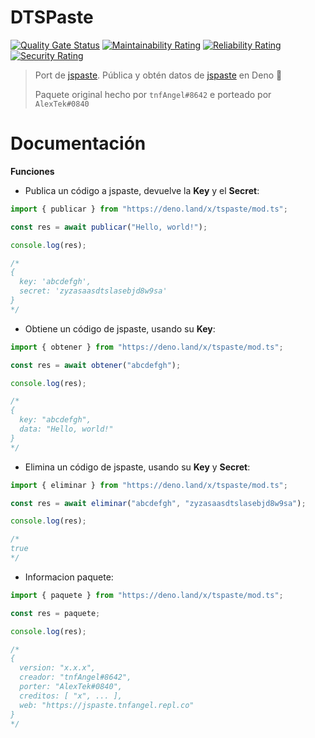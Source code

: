 # DTSPaste

[![Quality Gate Status](https://sonarcloud.io/api/project_badges/measure?project=AlexxTek_tspaste&metric=alert_status)](https://sonarcloud.io/dashboard?id=AlexxTek_tspaste)
[![Maintainability Rating](https://sonarcloud.io/api/project_badges/measure?project=AlexxTek_tspaste&metric=sqale_rating)](https://sonarcloud.io/dashboard?id=AlexxTek_tspaste)
[![Reliability Rating](https://sonarcloud.io/api/project_badges/measure?project=AlexxTek_tspaste&metric=reliability_rating)](https://sonarcloud.io/dashboard?id=AlexxTek_tspaste)
[![Security Rating](https://sonarcloud.io/api/project_badges/measure?project=AlexxTek_tspaste&metric=security_rating)](https://sonarcloud.io/dashboard?id=AlexxTek_tspaste)

> Port de [jspaste](https://www.npmjs.com/package/jspaste). Pública y obtén datos de [jspaste](https://jspaste.tnfangel.repl.co/) en Deno 🦕
> 
> Paquete original hecho por `tnfAngel#8642` e porteado por `AlexTek#0840`

# Documentación

**Funciones**

- Publica un código a jspaste, devuelve la **Key** y el **Secret**:

```typescript
import { publicar } from "https://deno.land/x/tspaste/mod.ts";

const res = await publicar("Hello, world!");

console.log(res);

/* 
{
  key: 'abcdefgh',
  secret: 'zyzasaasdtslasebjd8w9sa'
}
*/
```

- Obtiene un código de jspaste, usando su **Key**:

```typescript
import { obtener } from "https://deno.land/x/tspaste/mod.ts";

const res = await obtener("abcdefgh");

console.log(res);

/*
{ 
  key: "abcdefgh",
  data: "Hello, world!"
}
*/
```

- Elimina un código de jspaste, usando su **Key** y **Secret**:

```typescript
import { eliminar } from "https://deno.land/x/tspaste/mod.ts";

const res = await eliminar("abcdefgh", "zyzasaasdtslasebjd8w9sa");

console.log(res);

/*
true 
*/
```

- Informacion paquete:

```typescript
import { paquete } from "https://deno.land/x/tspaste/mod.ts";

const res = paquete;

console.log(res);

/*
{
  version: "x.x.x",
  creador: "tnfAngel#8642",
  porter: "AlexTek#0840",
  creditos: [ "x", ... ],
  web: "https://jspaste.tnfangel.repl.co"
}
*/
```
